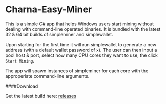 Charna-Easy-Miner
===

This is a simple C# app that helps Windows users start mining without dealing with command-line operated binaries. It is bundled with the latest 32 & 64 bit builds of simpleminer and simplewallet.


Upon starting for the first time it will run simplewallet to generate a new address (with a default wallet password of `x`). The user can then input a pool host & port, select how many CPU cores they want to use, the click `Start Mining`.


The app will spawn instances of simpleminer for each core with the approperiate command-line arguments.


####Download

Get the latest build here: [releases](//github.com/zone117x/cryptonote-easy-miner/releases)
